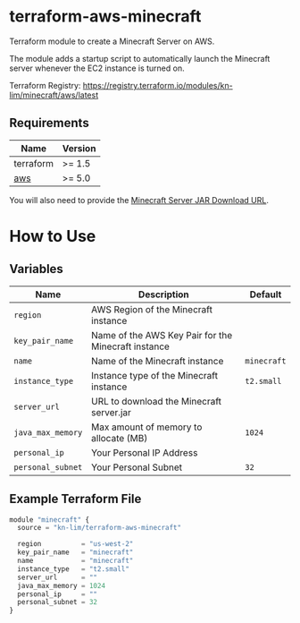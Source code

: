 # terraform-aws-minecraft

Terraform module to create a Minecraft Server on AWS.

The module adds a startup script to automatically launch the Minecraft server whenever the EC2 instance is turned on.

Terraform Registry: https://registry.terraform.io/modules/kn-lim/minecraft/aws/latest

## Requirements

| Name | Version |
| - | - |
| terraform | >= 1.5 |
| [aws](https://registry.terraform.io/providers/hashicorp/aws) | >= 5.0 |

You will also need to provide the [Minecraft Server JAR Download URL](https://www.minecraft.net/en-us/download/server).

# How to Use

## Variables

| Name | Description | Default |
| - | - | - |
| `region` | AWS Region of the Minecraft instance |
| `key_pair_name` | Name of the AWS Key Pair for the Minecraft instance |
| `name` | Name of the Minecraft instance | `minecraft` |
| `instance_type` | Instance type of the Minecraft instance | `t2.small` |
| `server_url` | URL to download the Minecraft server.jar |
| `java_max_memory` | Max amount of memory to allocate (MB) | `1024` |
| `personal_ip` | Your Personal IP Address |
| `personal_subnet` | Your Personal Subnet | `32` |

## Example Terraform File

```js
module "minecraft" {
  source = "kn-lim/terraform-aws-minecraft"

  region          = "us-west-2"
  key_pair_name   = "minecraft"
  name            = "minecraft"
  instance_type   = "t2.small"
  server_url      = ""
  java_max_memory = 1024
  personal_ip     = ""
  personal_subnet = 32
}
```

